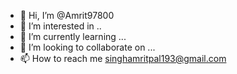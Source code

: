 - 👋 Hi, I’m @Amrit97800
- 👀 I’m interested in ..
- 🌱 I’m currently learning ...
- 💞️ I’m looking to collaborate on ...
- 📫 How to reach me singhamritpal193@gmail.com

<!---
Amrit97800/Amrit97800 is a ✨ special ✨ repository because its `README.md` (this file) appears on your GitHub profile.
You can click the Preview link to take a look at your changes.
--->
